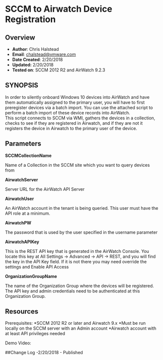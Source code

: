 # SCCM to Airwatch Device Registration

## Overview
- **Author**: Chris Halstead
- **Email**: chalstead@vmware.com
- **Date Created**: 2/20/2018
- **Updated:** 2/20/2018
- **Tested on**: SCCM 2012 R2 and AirWatch 9.2.3

## SYNOPSIS
In order to silently onboard Windows 10 devices into AirWatch and have them automatically assigned to the primary user, you will have to first preregister devices via a batch import. You can use the attached script to perform a batch import of these device records into AirWatch.  
This script connects to SCCM via WMI, gathers the devices in a collection, checks to see if they are registered in Airwatch, and if they are not it registers the device in Airwatch to the primary user of the device.  

## Parameters 

**SCCMCollectionName**

Name of a Collection in the SCCM site which you want to query devices from

**AirwatchServer**

Server URL for the AirWatch API Server
  
**AirwatchUser**

An AirWatch account in the tenant is being queried.  This user must have the API role at a minimum.

**AirwatchPW**

The password that is used by the user specified in the username parameter

**AirwatchAPIKey**

This is the REST API key that is generated in the AirWatch Console.  You locate this key at All Settings -> Advanced -> API -> REST, and you will find the key in the API Key field.  If it is not there you may need override the settings and Enable API Access

**OrganizationGroupName**

The name of the Organization Group where the devices will be registered. The API key and admin credentials need to be authenticated at this Organization Group. 

## Resources

Prerequisites:
*SCCM 2012 R2 or later and Airwatch 9.x
*Must be run locally on the SCCM server with an Admin account
*Airwatch account with at least API privileges needed


Demo Video: 



##Change Log
-2/20/2018 - Published




